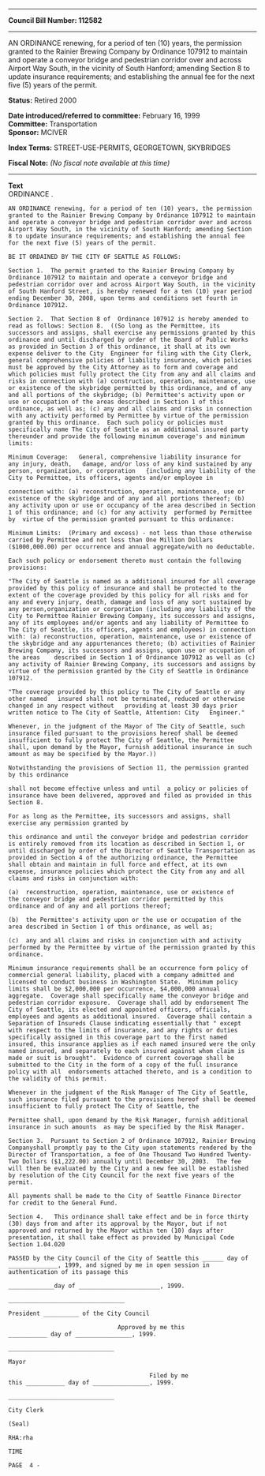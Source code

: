 * * * * *  
  
**Council Bill Number: [](#h0)[](#h2)112582**  
  
* * * * *  
  
AN ORDINANCE renewing, for a period of ten (10) years, the permission granted to the Rainier Brewing Company by Ordinance 107912 to maintain and operate a conveyor bridge and pedestrian corridor over and across Airport Way South, in the vicinity of South Hanford; amending Section 8 to update insurance requirements; and establishing the annual fee for the next five (5) years of the permit.  
  
**Status:** Retired 2000   
  
**Date introduced/referred to committee:** February 16, 1999   
**Committee:** Transportation   
**Sponsor:** MCIVER   
  
**Index Terms:** STREET-USE-PERMITS, GEORGETOWN, SKYBRIDGES  
  
**Fiscal Note:** *(No fiscal note available at this time)*  
  
* * * * *  
  
**Text**  
    ORDINANCE                    .  
  
    AN ORDINANCE renewing, for a period of ten (10) years, the permission  
    granted to the Rainier Brewing Company by Ordinance 107912 to maintain  
    and operate a conveyor bridge and pedestrian corridor over and across  
    Airport Way South, in the vicinity of South Hanford; amending Section  
    8 to update insurance requirements; and establishing the annual fee  
    for the next five (5) years of the permit.  
  
    BE IT ORDAINED BY THE CITY OF SEATTLE AS FOLLOWS:  
  
    Section 1.  The permit granted to the Rainier Brewing Company by  
    Ordinance 107912 to maintain and operate a conveyor bridge and  
    pedestrian corridor over and across Airport Way South, in the vicinity  
    of South Hanford Street, is hereby renewed for a ten (10) year period  
    ending December 30, 2008, upon terms and conditions set fourth in  
    Ordinance 107912.  
  
    Section 2.  That Section 8 of  Ordinance 107912 is hereby amended to  
    read as follows: Section 8.  ((So long as the Permittee, its  
    successors and assigns, shall exercise any permissions granted by this  
    ordinance and until discharged by order of the Board of Public Works  
    as provided in Section 3 of this ordinance, it shall at its own  
    expense deliver to the City  Engineer for filing with the City Clerk,  
    general comprehensive policies of liability insurance, which policies  
    must be approved by the City Attorney as to form and coverage and  
    which policies must fully protect the City from any and all claims and  
    risks in connection with (a) construction, operation, maintenance, use  
    or existence of the skybridge permitted by this ordinance, and of any  
    and all portions of the skybridge; (b) Permittee's activity upon or  
    use or occupation of the areas described in Section 1 of this  
    ordinance, as well as; (c) any and all claims and risks in connection  
    with any activity performed by Permittee by virtue of the permission  
    granted by this ordinance.  Each such policy or policies must  
    specifically name The City of Seattle as an additional insured party  
    thereunder and provide the following minimum coverage's and minimum  
    limits:  
  
    Minimum Coverage:   General, comprehensive liability insurance for  
    any injury, death,   damage, and/or loss of any kind sustained by any  
    person, organization, or corporation   {including any liability of the  
    City to Permittee, its officers, agents and/or employee in  
  
    connection with: (a) reconstruction, operation, maintenance, use or  
    existence of the skybridge and of any and all portions thereof; (b)  
    any activity upon or use or occupancy of the area described in Section  
    1 of this ordinance; and (c) for any activity  performed by Permittee  
    by  virtue of the permission granted pursuant to this ordinance:  
  
    Minimum Limits:  (Primary and excess) - not less than those otherwise  
    carried by Permittee and not less than One Million Dollars  
    ($1000,000.00) per occurrence and annual aggregate/with no deductable.  
  
    Each such policy or endorsement thereto must contain the following  
    provisions:  
  
    "The City of Seattle is named as a additional insured for all coverage  
    provided by this policy of insurance and shall be protected to the  
    extent of the coverage provided by this policy for all risks and for  
    any and every injury, death, damage and loss of any sort sustained by  
    any person,organization or corporation (including any liability of the  
    City to Permittee Rainier Brewing Company, its successors and assigns,  
    any of its employees and/or agents and any liability of Permittee to  
    The City of Seattle, its officers, agents and employees) in connection  
    with: (a) reconstruction, operation, maintenance, use or existence of  
    the skybridge and any appurtenances thereto; (b) activities of Rainier  
    Brewing Company, its successors and assigns, upon use or occupation of  
    the areas    described in Section 1 of Ordinance 107912 as well as (c)  
    any activity of Rainier Brewing Company, its successors and assigns by  
    virtue of the permission granted by the City of Seattle in Ordinance  
    107912.  
  
    "The coverage provided by this policy to The City of Seattle or any  
    other named   insured shall not be terminated, reduced or otherwise  
    changed in any respect without   providing at least 30 days prior  
    written notice to The City of Seattle, Attention: City   Engineer."  
  
    Whenever, in the judgment of the Mayor of The City of Seattle, such  
    insurance filed pursuant to the provisions hereof shall be deemed  
    insufficient to fully protect The City of Seattle, the Permittee  
    shall, upon demand by the Mayor, furnish additional insurance in such  
    amount as may be specified by the Mayor.))  
  
    Notwithstanding the provisions of Section 11, the permission granted  
    by this ordinance  
  
    shall not become effective unless and until  a policy or policies of  
    insurance have been delivered, approved and filed as provided in this  
    Section 8.  
  
    For as long as the Permittee, its successors and assigns, shall  
    exercise any permission granted by  
  
    this ordinance and until the conveyor bridge and pedestrian corridor  
    is entirely removed from its location as described in Section 1, or  
    until discharged by order of the Director of Seattle Transportation as  
    provided in Section 4 of the authorizing ordinance, the Permittee  
    shall obtain and maintain in full force and effect, at its own  
    expense, insurance policies which protect the City from any and all  
    claims and risks in conjunction with:  
  
    (a)  reconstruction, operation, maintenance, use or existence of  
    the conveyor bridge and pedestrian corridor permitted by this  
    ordinance and of any and all portions thereof;  
  
    (b)  the Permittee's activity upon or the use or occupation of the  
    area described in Section 1 of this ordinance, as well as;  
  
    (c)  any and all claims and risks in conjunction with and activity  
    performed by the Permittee by virtue of the permission granted by this  
    ordinance.  
  
    Minimum insurance requirements shall be an occurrence form policy of  
    commercial general liability, placed with a company admitted and  
    licensed to conduct business in Washington State.  Minimum policy  
    limits shall be $2,000,000 per occurrence, $4,000,000 annual  
    aggregate.  Coverage shall specifically name the conveyor bridge and  
    pedestrian corridor exposure.  Coverage shall add by endorsement The  
    City of Seattle, its elected and appointed officers, officials,  
    employees and agents as additional insured.  Coverage shall contain a  
    Separation of Insureds Clause indicating essentially that " except  
    with respect to the limits of insurance, and any rights or duties  
    specifically assigned in this coverage part to the first named  
    insured, this insurance applies as if each named insured were the only  
    named insured, and separately to each insured against whom claim is  
    made or suit is brought".  Evidence of current coverage shall be  
    submitted to the City in the form of a copy of the full insurance  
    policy with all  endorsements attached thereto, and is a condition to  
    the validity of this permit.  
  
    Whenever in the judgment of the Risk Manager of The City of Seattle,  
    such insurance filed pursuant to the provisions hereof shall be deemed  
    insufficient to fully protect The City of Seattle, the  
  
    Permittee shall, upon demand by the Risk Manager, furnish additional  
    insurance in such amounts  as may be specified by the Risk Manager.  
  
    Section 3.  Pursuant to Section 2 of Ordinance 107912, Rainier Brewing  
    Companyshall promptly pay to the City upon statements rendered by the  
    Director of Transportation, a fee of One Thousand Two Hundred Twenty-  
    Two Dollars ($1,222.00) annually until December 30, 2003.  The fee  
    will then be evaluated by the City and a new fee will be established  
    by resolution of the City Council for the next five years of the  
    permit.  
  
    All payments shall be made to the City of Seattle Finance Director  
    for credit to the General Fund.  
  
    Section 4.   This ordinance shall take effect and be in force thirty  
    (30) days from and after its approval by the Mayor, but if not  
    approved and returned by the Mayor within ten (10) days after  
    presentation, it shall take effect as provided by Municipal Code  
    Section 1.04.020  
  
    PASSED by the City Council of the City of Seattle this ______ day of  
    ______________, 1999, and signed by me in open session in  
    authentication of its passage this  
  
    _____________day of _______________________, 1999.  
  
    _________________________________  
  
    President __________ of the City Council  
  
                                   Approved by me this  
    ___________ day of ________________, 1999.  
  
    ______________________________  
  
    Mayor  
  
                                            Filed by me  
    this ___________ day of ________________, 1999.  
  
    ______________________________  
  
    City Clerk  
  
    (Seal)  
  
    RHA:rha  
  
    TIME  
  
    PAGE  4 -  
